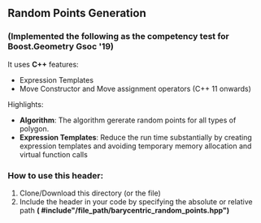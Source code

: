 ## **Random Points Generation** 
### (Implemented the following as the competency test for **Boost.Geometry** Gsoc '19)


It uses **C++** features:
 * Expression Templates
 * Move Constructor and Move assignment operators (C++ 11 onwards)

 Highlights:
  * **Algorithm**: The algorithm gererate random points for all types of polygon. 
  * **Expression Templates**: Reduce the run time substantially by creating expression templates and avoiding temporary memory allocation and virtual function calls
   
### How to use this header: 
  1. Clone/Download this directory (or the file)
  1. Include the header in your code by specifying the absolute or relative path **( #include"/file_path/barycentric_random_points.hpp")**